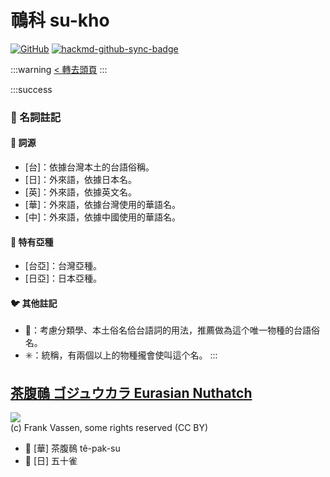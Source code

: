 # 鳾科 su-kho

[![GitHub](https://img.shields.io/badge/GitHub-black?logo=github)](https://github.com/siansiansu/tsiau-a-e-mia)
[![hackmd-github-sync-badge](https://hackmd.io/yWBq4ZHSTaamxYPEwp3LCg/badge)](https://hackmd.io/yWBq4ZHSTaamxYPEwp3LCg)

:::warning
[< 轉去頭頁](https://hackmd.io/@siansiansu/Hy4VzNvha)
:::

:::success
### 📖 名詞註記

#### 📎 詞源

- [台]：依據台灣本土的台語俗稱。
- [日]：外來語，依據日本名。
- [英]：外來語，依據英文名。
- [華]：外來語，依據台灣使用的華語名。
- [中]：外來語，依據中國使用的華語名。

#### 🎏 特有亞種

- [台亞]：台灣亞種。
- [日亞]：日本亞種。

#### 🐦 其他註記

- 🎯：考慮分類學、本土俗名佮台語詞的用法，推薦做為這个唯一物種的台語俗名。
- ✳️：統稱，有兩個以上的物種攏會使叫這个名。
:::

## [茶腹鳾 ゴジュウカラ Eurasian Nuthatch](https://ebird.org/species/eurnut2)

![](https://inaturalist-open-data.s3.amazonaws.com/photos/98789726/medium.jpg)
<br/>
(c) Frank Vassen, some rights reserved (CC BY)

- 🎯 [華] 茶腹鳾 tê-pak-su
- 🎯 [日] 五十雀
